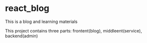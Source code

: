 # react_blog
This is a blog and learning materials



This project contains three parts: frontent(blog), middleent(service), backend(admin)